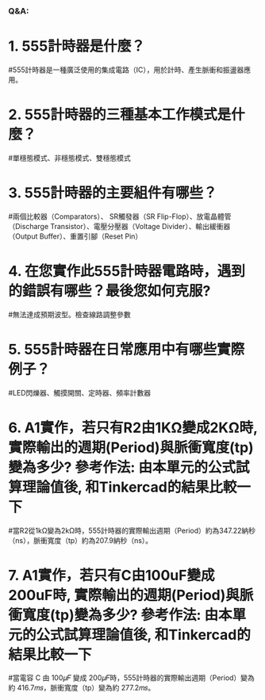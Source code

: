 









### Q&A:

# **1. 555計時器是什麼？**
#555計時器是一種廣泛使用的集成電路（IC），用於計時、產生脈衝和振盪器應用。
# **2. 555計時器的三種基本工作模式是什麼？**
#單穩態模式、非穩態模式、雙穩態模式
# **3. 555計時器的主要組件有哪些？**
#兩個比較器（Comparators）、 SR觸發器（SR Flip-Flop）、放電晶體管（Discharge Transistor）、電壓分壓器（Voltage Divider）、輸出緩衝器（Output Buffer）、重置引腳（Reset Pin）
# **4. 在您實作此555計時器電路時，遇到的錯誤有哪些？最後您如何克服?**
#無法達成預期波型。檢查線路調整參數
# 5. **555計時器在日常應用中有哪些實際例子？**
#LED閃爍器、觸摸開關、定時器、頻率計數器
# 6. A1實作，若只有R2由1K**Ω**變成2K**Ω**時, 實際輸出的週期(Period)與脈衝寬度(tp)變為多少? 參考作法: 由本單元的公式試算理論值後, 和Tinkercad的結果比較一下
#當R2從1kΩ變為2kΩ時，555計時器的實際輸出週期（Period）約為347.22納秒（ns），脈衝寬度（tp）約為207.9納秒（ns）。
# 7. A1實作，若只有C由100uF變成200uF時, 實際輸出的週期(Period)與脈衝寬度(tp)變為多少? 參考作法: 由本單元的公式試算理論值後, 和Tinkercad的結果比較一下
#當電容 C 由 100𝜇𝐹 變成 200𝜇𝐹時，555計時器的實際輸出週期（Period）變為約 416.7𝑚𝑠，脈衝寬度（tp）變為約 277.2𝑚𝑠。
